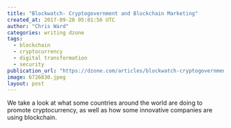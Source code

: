 ```yaml
---
title: "Blockwatch- Cryptogovernment and Blockchain Marketing"
created_at: 2017-09-28 05:01:56 UTC
author: "Chris Ward"
categories: writing dzone
tags:
  - blockchain
  - cryptocurrency
  - digital transformation
  - security
publication_url: "https://dzone.com/articles/blockwatch-cryptogovernment-and-blockchain-marketi"
image: 6726830.jpeg
layout: post
---
```

We take a look at what some countries around the world are doing to promote cryptocurrency, as well as how some innovative companies are using blockchain.

